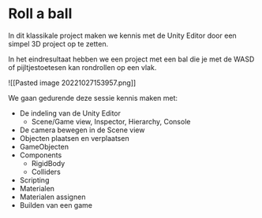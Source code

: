 # Roll a ball
In dit klassikale project maken we kennis met de Unity Editor door een simpel 3D project op te zetten.

In het eindresultaat hebben we een project met een bal die je met de WASD of pijltjestoetesen kan rondrollen op een vlak.

![[Pasted image 20221027153957.png]]

We gaan gedurende deze sessie kennis maken met:
- De indeling van de Unity Editor
	- Scene/Game view, Inspector, Hierarchy, Console
- De camera bewegen in de Scene view
- Objecten plaatsen en verplaatsen
- GameObjecten 
- Components
	- RigidBody
	- Colliders
- Scripting
- Materialen
- Materialen assignen
- Builden van een game